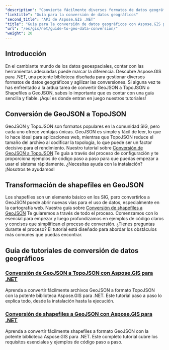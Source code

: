 ```yaml
---
"description": "Convierta fácilmente diversos formatos de datos geográficos con Aspose.GIS para .NET. Explore nuestros tutoriales sobre GeoJSON, TopoJSON y Shapefiles."
"linktitle": "Guía para la conversión de datos geográficos"
"second_title": "API de Aspose.GIS .NET"
"title": "Guía para la conversión de datos geográficos con Aspose.GIS para .NET"
"url": "/es/gis/net/guide-to-geo-data-conversion/"
"weight": 20
---
```


## Introducción

En el cambiante mundo de los datos geoespaciales, contar con las herramientas adecuadas puede marcar la diferencia. Descubre Aspose.GIS para .NET, una potente biblioteca diseñada para gestionar diversos formatos de datos geográficos y agilizar las conversiones. Si alguna vez te has enfrentado a la ardua tarea de convertir GeoJSON a TopoJSON o Shapefiles a GeoJSON, sabes lo importante que es contar con una guía sencilla y fiable. ¡Aquí es donde entran en juego nuestros tutoriales!

## Conversión de GeoJSON a TopoJSON

GeoJSON y TopoJSON son formatos populares en la comunidad SIG, pero cada uno ofrece ventajas únicas. GeoJSON es simple y fácil de leer, lo que lo hace ideal para aplicaciones web, mientras que TopoJSON reduce el tamaño del archivo al codificar la topología, lo que puede ser un factor decisivo para el rendimiento. Nuestro tutorial sobre [Conversión de GeoJSON a TopoJSON](./converting-geojson-to-topojson/) Te guía a través del proceso de configuración y te proporciona ejemplos de código paso a paso para que puedas empezar a usar el sistema rápidamente. ¿Necesitas ayuda con la instalación? ¡Nosotros te ayudamos!

## Transformación de shapefiles en GeoJSON

Los shapefiles son un elemento básico en los SIG, pero convertirlos a GeoJSON puede abrir nuevas vías para el uso de datos, especialmente en la cartografía web. Nuestra guía sobre [Conversión de shapefiles a GeoJSON](./converting-shapefile-to-geojson/) Te guiaremos a través de todo el proceso. Comenzamos con lo esencial para empezar y luego profundizamos en ejemplos de código claros y concisos que simplifican el proceso de conversión. ¿Tienes preguntas durante el proceso? El tutorial está diseñado para abordar los obstáculos más comunes que puedas encontrar.

## Guía de tutoriales de conversión de datos geográficos
### [Conversión de GeoJSON a TopoJSON con Aspose.GIS para .NET](./converting-geojson-to-topojson/)
Aprenda a convertir fácilmente archivos GeoJSON a formato TopoJSON con la potente biblioteca Aspose.GIS para .NET. Este tutorial paso a paso lo explica todo, desde la instalación hasta la ejecución.
### [Conversión de shapefiles a GeoJSON con Aspose.GIS para .NET](./converting-shapefile-to-geojson/)
Aprenda a convertir fácilmente shapefiles a formato GeoJSON con la potente biblioteca Aspose.GIS para .NET. Este completo tutorial cubre los requisitos esenciales y ejemplos de código paso a paso.